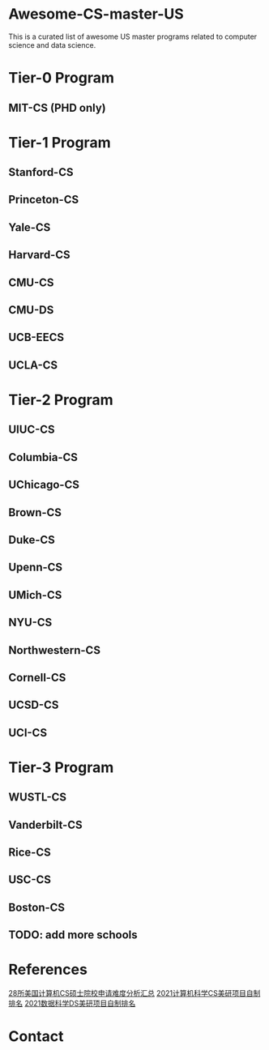# Awesome-CS-master-US
This is a curated list of awesome US master programs related to computer science and data science. 

# Tier-0 Program
## MIT-CS (PHD only)

# Tier-1 Program

## Stanford-CS

## Princeton-CS

## Yale-CS

## Harvard-CS

## CMU-CS

## CMU-DS

## UCB-EECS

## UCLA-CS


# Tier-2 Program

## UIUC-CS

## Columbia-CS

## UChicago-CS

## Brown-CS

## Duke-CS

## Upenn-CS

## UMich-CS

## NYU-CS

## Northwestern-CS

## Cornell-CS

## UCSD-CS

## UCI-CS


# Tier-3 Program

## WUSTL-CS

## Vanderbilt-CS

## Rice-CS

## USC-CS

## Boston-CS

## TODO: add more schools

# References
[28所美国计算机CS硕士院校申请难度分析汇总](https://zhuanlan.zhihu.com/p/268534820)
[2021计算机科学CS美研项目自制排名](https://www.ph-education.com/%E7%95%99%E5%AD%A6%E7%94%B3%E8%AF%B7/%E8%87%AA%E5%88%B6%E6%8E%92%E5%90%8D%E7%B3%BB%E5%88%97/cs%E7%BE%8E%E7%A0%94%E9%A1%B9%E7%9B%AE-2021%E8%AE%A1%E7%AE%97%E6%9C%BA%E7%A7%91%E5%AD%A6cs%E7%BE%8E%E7%A0%94%E9%A1%B9%E7%9B%AE%E8%87%AA%E5%88%B6%E6%8E%92%E5%90%8D%E2%80%8B/)
[2021数据科学DS美研项目自制排名](https://www.ph-education.com/%E7%95%99%E5%AD%A6%E7%94%B3%E8%AF%B7/%E8%87%AA%E5%88%B6%E6%8E%92%E5%90%8D%E7%B3%BB%E5%88%97/ds%E7%BE%8E%E7%A0%94%E9%A1%B9%E7%9B%AE-2021%E6%95%B0%E6%8D%AE%E7%A7%91%E5%AD%A6ds%E7%BE%8E%E7%A0%94%E9%A1%B9%E7%9B%AE%E8%87%AA%E5%88%B6%E6%8E%92%E5%90%8D%E2%80%8B/)

# Contact
